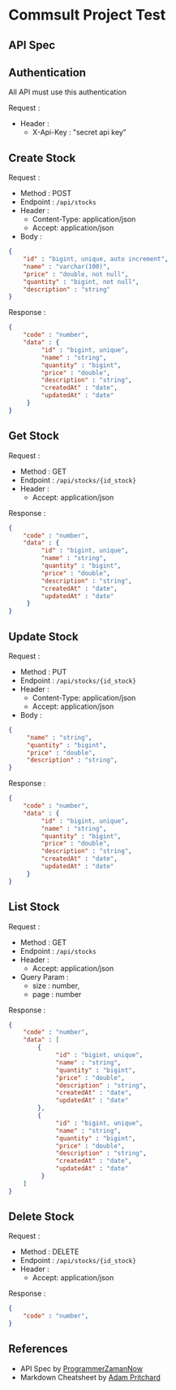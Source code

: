 # Commsult Project Test
## API Spec
## Authentication

All API must use this authentication

Request :
- Header :
    - X-Api-Key : "secret api key"

## Create Stock

Request :
- Method : POST
- Endpoint : `/api/stocks`
- Header :
    - Content-Type: application/json
    - Accept: application/json
- Body :
```json
{
    "id" : "bigint, unique, auto increment",
    "name" : "varchar(100)",
    "price" : "double, not null",
    "quantity" : "bigint, not null",
    "description" : "string"
}
```

Response :

```json 
{
    "code" : "number",
    "data" : {
         "id" : "bigint, unique",
         "name" : "string",
         "quantity" : "bigint",
         "price" : "double",
         "description" : "string",
         "createdAt" : "date",
         "updatedAt" : "date"
     }
}
```

## Get Stock

Request :
- Method : GET
- Endpoint : `/api/stocks/{id_stock}`
- Header :
    - Accept: application/json

Response :

```json 
{
    "code" : "number",
    "data" : {
         "id" : "bigint, unique",
         "name" : "string",
         "quantity" : "bigint",
         "price" : "double",
         "description" : "string",
         "createdAt" : "date",
         "updatedAt" : "date"
     }
}
```

## Update Stock

Request :
- Method : PUT
- Endpoint : `/api/stocks/{id_stock}`
- Header :
    - Content-Type: application/json
    - Accept: application/json
- Body :

```json 
{
     "name" : "string",
     "quantity" : "bigint",
     "price" : "double",
     "description" : "string",
}
```

Response :

```json 
{
    "code" : "number",
    "data" : {
         "id" : "bigint, unique",
         "name" : "string",
         "quantity" : "bigint",
         "price" : "double",
         "description" : "string",
         "createdAt" : "date",
         "updatedAt" : "date"
     }
}
```

## List Stock

Request :
- Method : GET
- Endpoint : `/api/stocks`
- Header :
    - Accept: application/json
- Query Param :
    - size : number,
    - page : number

Response :

```json 
{
    "code" : "number",
    "data" : [
        {
             "id" : "bigint, unique",
             "name" : "string",
             "quantity" : "bigint",
             "price" : "double",
             "description" : "string",
             "createdAt" : "date",
             "updatedAt" : "date"
        },
        {
             "id" : "bigint, unique",
             "name" : "string",
             "quantity" : "bigint",
             "price" : "double",
             "description" : "string",
             "createdAt" : "date",
             "updatedAt" : "date"
         }
    ]
}
```

## Delete Stock

Request :
- Method : DELETE
- Endpoint : `/api/stocks/{id_stock}`
- Header :
    - Accept: application/json

Response :

```json 
{
    "code" : "number",
}
```

## References
- API Spec by [ProgrammerZamanNow](https://github.com/ProgrammerZamanNow)
- Markdown Cheatsheet by [Adam Pritchard](https://github.com/adam-p/markdown-here/wiki/Markdown-Cheatsheet#links)
